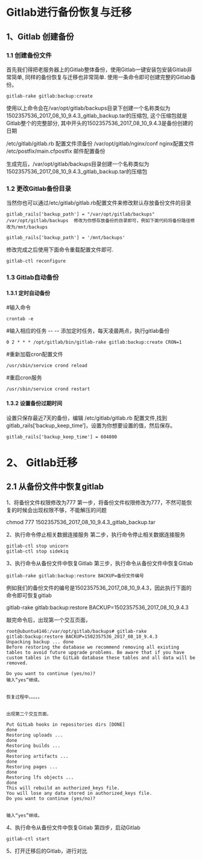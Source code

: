 #                      Gitlab进行备份恢复与迁移

## 1、Gitlab 创建备份

### 1.1 创建备份文件

首先我们得把老服务器上的Gitlab整体备份，使用Gitlab一键安装包安装Gitlab非常简单, 同样的备份恢复与迁移也非常简单. 使用一条命令即可创建完整的Gitlab备份。

```
gitlab-rake gitlab:backup:create
```


使用以上命令会在/var/opt/gitlab/backups目录下创建一个名称类似为1502357536_2017_08_10_9.4.3_gitlab_backup.tar的压缩包, 这个压缩包就是Gitlab整个的完整部分, 其中开头的1502357536_2017_08_10_9.4.3是备份创建的日期

/etc/gitlab/gitlab.rb 配置文件须备份
/var/opt/gitlab/nginx/conf nginx配置文件
/etc/postfix/main.cfpostfix 邮件配置备份


生成完后，/var/opt/gitlab/backups目录创建一个名称类似为1502357536_2017_08_10_9.4.3_gitlab_backup.tar的压缩包



### 1.2 更改Gitlab备份目录

当然你也可以通过/etc/gitlab/gitlab.rb配置文件来修改默认存放备份文件的目录

```
gitlab_rails['backup_path'] = "/var/opt/gitlab/backups"
/var/opt/gitlab/backups  修改为你想存放备份的目录即可，例如下面代码将备份路径修改为/mnt/backups

gitlab_rails['backup_path'] = '/mnt/backups'
```


修改完成之后使用下面命令重载配置文件即可.

```
gitlab-ctl reconfigure
```

### 1.3 Gitlab自动备份

#### 1.3.1 定时自动备份

#输入命令

```
crontab -e
```

#输入相应的任务 -- -- 添加定时任务，每天凌晨两点，执行gitlab备份

```
0 2 * * * /opt/gitlab/bin/gitlab-rake gitlab:backup:create CRON=1 
```

#重新加载cron配置文件

```
/usr/sbin/service crond reload
```

#重启cron服务

```
/usr/sbin/service crond restart 
```

#### 1.3.2 设置备份过期时间

设置只保存最近7天的备份，编辑 /etc/gitlab/gitlab.rb 配置文件,找到gitlab_rails[‘backup_keep_time’]，设置为你想要设置的值，然后保存。

```
gitlab_rails['backup_keep_time'] = 604800  
```



# 2、 Gitlab迁移

## 2.1 从备份文件中恢复gitlab

1、将备份文件权限修改为777
第一步，将备份文件权限修改为777，不然可能恢复的时候会出现权限不够，不能解压的问题

chmod 777 1502357536_2017_08_10_9.4.3_gitlab_backup.tar 

2、执行命令停止相关数据连接服务
第二步，执行命令停止相关数据连接服务

```
gitlab-ctl stop unicorn
gitlab-ctl stop sidekiq
```


3、执行命令从备份文件中恢复Gitlab
第三步，执行命令从备份文件中恢复Gitlab

```
gitlab-rake gitlab:backup:restore BACKUP=备份文件编号
```


例如我们的备份文件的编号是1502357536_2017_08_10_9.4.3，因此执行下面的命令即可恢复gitlab

gitlab-rake gitlab:backup:restore BACKUP=1502357536_2017_08_10_9.4.3

敲完命令后，出现第一个交互页面，

```
root@ubuntu4146:/var/opt/gitlab/backups# gitlab-rake gitlab:backup:restore BACKUP=1502357536_2017_08_10_9.4.3
Unpacking backup ... done
Before restoring the database we recommend removing all existing
tables to avoid future upgrade problems. Be aware that if you have
custom tables in the GitLab database these tables and all data will be
removed.

Do you want to continue (yes/no)? 
输入“yes”继续。 


恢复过程中。。。。。 


出现第二个交互页面，

Put GitLab hooks in repositories dirs [DONE]
done
Restoring uploads ... 
done
Restoring builds ... 
done
Restoring artifacts ... 
done
Restoring pages ... 
done
Restoring lfs objects ... 
done
This will rebuild an authorized_keys file.
You will lose any data stored in authorized_keys file.
Do you want to continue (yes/no)? 


输入“yes”继续。
```



4、执行命令从备份文件中恢复Gitlab
第四步，启动Gitlab

```
gitlab-ctl start
```

5、打开迁移后的Gitlab，进行对比
